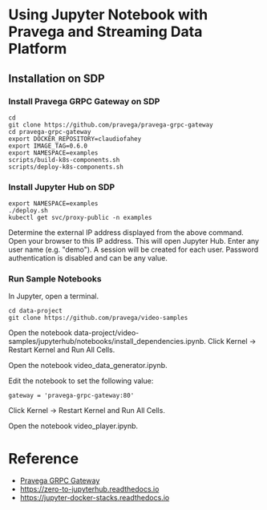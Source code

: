 
# Using Jupyter Notebook with Pravega and Streaming Data Platform

## Installation on SDP

### Install Pravega GRPC Gateway on SDP

```
cd
git clone https://github.com/pravega/pravega-grpc-gateway
cd pravega-grpc-gateway
export DOCKER_REPOSITORY=claudiofahey
export IMAGE_TAG=0.6.0
export NAMESPACE=examples
scripts/build-k8s-components.sh
scripts/deploy-k8s-components.sh
```

### Install Jupyter Hub on SDP

```
export NAMESPACE=examples
./deploy.sh
kubectl get svc/proxy-public -n examples
```

Determine the external IP address displayed from the above command.
Open your browser to this IP address.
This will open Jupyter Hub.
Enter any user name (e.g. "demo"). A session will be created for each user.
Password authentication is disabled and can be any value.

### Run Sample Notebooks

In Jupyter, open a terminal.
```
cd data-project
git clone https://github.com/pravega/video-samples
```

Open the notebook data-project/video-samples/jupyterhub/notebooks/install_dependencies.ipynb.
Click Kernel -> Restart Kernel and Run All Cells.

Open the notebook video_data_generator.ipynb.

Edit the notebook to set the following value:
```
gateway = 'pravega-grpc-gateway:80'
```

Click Kernel -> Restart Kernel and Run All Cells.

Open the notebook video_player.ipynb.




# Reference

- [Pravega GRPC Gateway](https://github.com/pravega/pravega-grpc-gateway)
- https://zero-to-jupyterhub.readthedocs.io
- https://jupyter-docker-stacks.readthedocs.io
